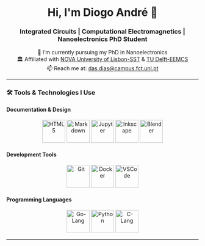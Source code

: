 <h1 align="center">Hi, I'm Diogo André 👋</h1>

<h3 align="center">Integrated Circuits | Computational Electromagnetics | Nanoelectronics PhD Student</h3>

<p align="center">
    🔭 I’m currently pursuing my PhD in Nanoelectronics <br>
    🏛️ Affiliated with <a href="https://www.fct.unl.pt/en" target="_blank">NOVA University of Lisbon-SST</a> & 
    <a href="https://www.tudelft.nl/en/eemcs" target="_blank">TU Delft-EEMCS</a> <br>
    📫 Reach me at: <a href="mailto:das.dias@campus.fct.unl.pt">das.dias@campus.fct.unl.pt</a>
</p>

---

### 🛠️ Tools & Technologies I Use

#### Documentation & Design
<p align="center">
    <img src="https://cdn.jsdelivr.net/gh/devicons/devicon/icons/html5/html5-original-wordmark.svg" alt="HTML5" width="60" />
    <img src="https://cdn.jsdelivr.net/gh/devicons/devicon/icons/markdown/markdown-original.svg" alt="Markdown" width="60" />
    <img src="https://cdn.jsdelivr.net/gh/devicons/devicon/icons/jupyter/jupyter-original-wordmark.svg" alt="Jupyter" width="60" />
    <img src="https://cdn.jsdelivr.net/gh/devicons/devicon/icons/inkscape/inkscape-original-wordmark.svg" alt="Inkscape" width="60" />
    <img src="https://cdn.jsdelivr.net/gh/devicons/devicon/icons/blender/blender-original-wordmark.svg" alt="Blender" width="60" />
</p>

#### Development Tools
<p align="center">
    <img src="https://cdn.jsdelivr.net/gh/devicons/devicon/icons/git/git-plain-wordmark.svg" alt="Git" width="60" />
    <img src="https://cdn.jsdelivr.net/gh/devicons/devicon/icons/docker/docker-original-wordmark.svg" alt="Docker" width="60" />
    <img src="https://cdn.jsdelivr.net/gh/devicons/devicon/icons/vscode/vscode-original-wordmark.svg" alt="VSCode" width="60" />
</p>

#### Programming Languages
<p align="center">
    <img src="https://cdn.jsdelivr.net/gh/devicons/devicon/icons/go/go-original-wordmark.svg" alt="Go-Lang" width="60" />
    <img src="https://cdn.jsdelivr.net/gh/devicons/devicon/icons/python/python-original-wordmark.svg" alt="Python" width="60" />
    <img src="https://cdn.jsdelivr.net/gh/devicons/devicon/icons/c/c-original.svg" alt="C-Lang" width="60" />
</p>

---

<!---
das-dias/das-dias is a ✨ special ✨ repository because its `README.md` (this file) appears on your GitHub profile.
You can click the Preview link to take a look at your changes.
--->
